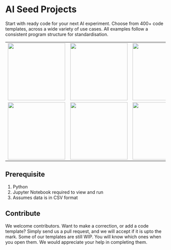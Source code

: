 # AI Seed Projects
Start with ready code for your next AI experiment. Choose from 400+ code templates, across a wide variety of use cases. All examples follow a consistent program structure for standardisation.

<table>
        <tr>
          <td>
            <a href="Classification"><img src="https://cdn.blobcity.com/img/classification_github_2.png" height="180"/></a>
          </td>
          <td>
            <a href="/Regression"><img src="https://cdn.blobcity.com/img/regression_github_2.png" height="180"/></a>
          </td>
          <td>
            <a href="/Clustering"><img src="https://cdn.blobcity.com/img/clustering_github_2.png" height="180"/></a>
          </td>
          <td>
            <a href="/EDA"><img src="https://cdn.blobcity.com/img/eda_github_2.png" height="180"/></a>
          </td>
        </tr>
        <tr>
          <td>
            <a href="/Dimensionality%20Reduction"><img src="https://cdn.blobcity.com/img/dimension_reduction_github_2.png" height="180"/></a>
          </td>
          <td>
            <a href="/Time%20Series%20Analysis"><img src="https://cdn.blobcity.com/img/time_series_github_2.png" height="180"/></a>
          </td>
          <td>
            <a href="/Natural%20Language%20Processing"><img src="https://cdn.blobcity.com/img/nlp_github_2.png" height="180"/></a>
          </td>
          <td>
            <a href="/Audio%20Visual"><img src="https://cdn.blobcity.com/img/image_video_github_2.png" height="180"/></a>
          </td>
        </tr>
</table>


## Prerequisite
1. Python
2. Jupyter Notebook required to view and run
3. Assumes data is in CSV format


## Contribute
We welcome contributors. Want to make a correction, or add a code template? Simply send us a pull request, and we will accept if it is upto the mark. Some of our templates are still WIP. You will know which ones when you open them. We would appreciate your help in completing them.  

